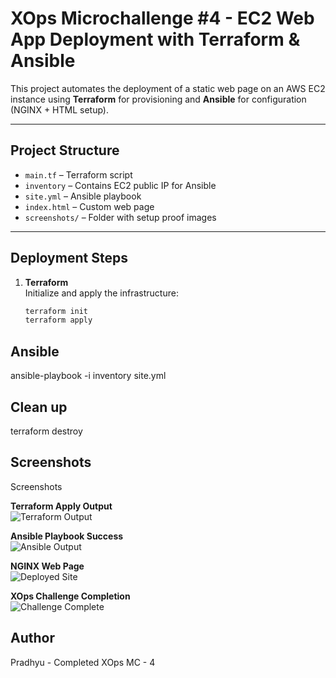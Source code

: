 # XOps Microchallenge #4 - EC2 Web App Deployment with Terraform & Ansible

This project automates the deployment of a static web page on an AWS EC2 instance using **Terraform** for provisioning and **Ansible** for configuration (NGINX + HTML setup).

---

## Project Structure

- `main.tf` – Terraform script 
- `inventory` – Contains EC2 public IP for Ansible
- `site.yml` – Ansible playbook
- `index.html` – Custom web page
- `screenshots/` – Folder with setup proof images

---

## Deployment Steps

1. **Terraform**  
   Initialize and apply the infrastructure:
   ```bash
   terraform init
   terraform apply

## Ansible

ansible-playbook -i inventory site.yml

## Clean up
terraform destroy

## Screenshots

Screenshots

**Terraform Apply Output**  
![Terraform Output](./screenshots/terraform-output.png)

**Ansible Playbook Success**  
![Ansible Output](./screenshots/ansible-success.png)

**NGINX Web Page**  
![Deployed Site](./screenshots/nginx-browser.png)

**XOps Challenge Completion**  
![Challenge Complete](./screenshots/Xops_MC4.png)

## Author
Pradhyu - Completed XOps MC - 4
